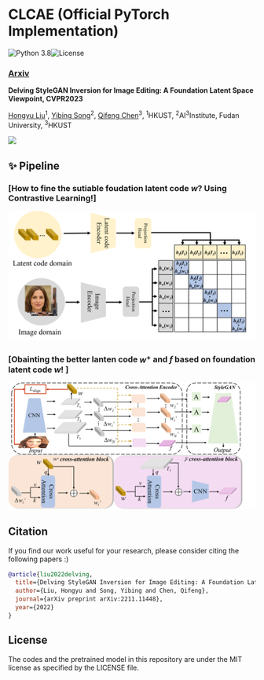 # CLCAE (Official PyTorch Implementation)

![Python 3.8](https://img.shields.io/badge/python-3.8-green.svg)![License](https://img.shields.io/badge/license-MIT-yellow)


### [Arxiv](https://arxiv.org/abs/2211.11448)

**Delving StyleGAN Inversion for Image Editing: A Foundation Latent Space Viewpoint, CVPR2023**

[Hongyu Liu](https://github.com/KumapowerLIU)<sup>1</sup>,
[Yibing Song](https://www.microsoft.com/en-us/research/people/zhanbo/)<sup>2</sup>,
[Qifeng Chen](http://www.dongdongchen.bid/)<sup>3</sup>,
<sup>1</sup>HKUST, <sup>2</sup>AI$^3$Institute, Fudan University, <sup>3</sup>HKUST

<img src='doc/teaser.png'>



## :sparkles: Pipeline

### [How to fine the sutiable foudation latent code $w$? Using Contrastive Learning!]
<img src='doc/contrastive.png'>

### [Obainting the better lanten code $w^+$ and $f$ based on foundation latent code $w$! ]
<img src='doc/pipeline.png'>


## Citation

If you find our work useful for your research, please consider citing the following papers :)

```bibtex
@article{liu2022delving,
  title={Delving StyleGAN Inversion for Image Editing: A Foundation Latent Space Viewpoint},
  author={Liu, Hongyu and Song, Yibing and Chen, Qifeng},
  journal={arXiv preprint arXiv:2211.11448},
  year={2022}
}
```


## License

The codes and the pretrained model in this repository are under the MIT license as specified by the LICENSE file.